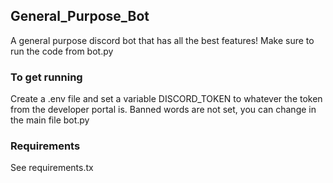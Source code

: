 ## General_Purpose_Bot
A general purpose discord bot that has all the best features!
Make sure to run the code from bot.py









### To get running
Create a .env file and set a variable DISCORD_TOKEN to whatever the token from the developer portal is.
Banned words are not set, you can change in the main file bot.py









### Requirements
See requirements.tx

